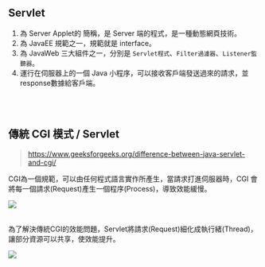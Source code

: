 ## Servlet 
1. 為 Server Applet的 簡稱，是 Server 端的程式，是一種動態網頁技術。
2. 為 JavaEE 規範之一，規範就是 interface。
3. 為 JavaWeb 三大組件之一，分別是 `Servlet程式`、`Filter過濾器`、`Listener監聽器`。
4. 運行在伺服器上的一個 Java 小程序，可以接收客戶端發送過來的請求，並response數據給客戶端。

<br/>

<br/>

## 傳統 CGI 模式 / Servlet
> https://www.geeksforgeeks.org/difference-between-java-servlet-and-cgi/

CGI為一個規範，可以由任何程式語言實作所產生，當請求打進伺服器時，CGI 會將每一個請求(Request)產生一個程序(Process)，導致效能緩慢。

<img src="https://media.geeksforgeeks.org/wp-content/uploads/20200612201322/CGI2.png">

<br/>

<br/>

為了解決傳統CGI的效能問題，Servlet將請求(Request)細化成執行緒(Thread)，讓部分資源可以共享，使效能提升。

<img src="https://media.geeksforgeeks.org/wp-content/uploads/20200612200618/Servlet2.png">